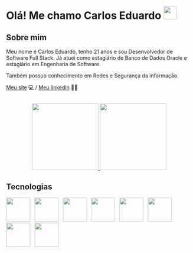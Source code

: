# Olá! Me chamo Carlos Eduardo <img src="https://ik.imagekit.io/joaonasc/GitHub/assets/wave_Mdjm5gVSL.gif" width="35">

## Sobre mim
Meu nome é Carlos Eduardo, tenho 21 anos e sou Desenvolvedor de Software Full Stack. Já atuei como estagiário de Banco de Dados Oracle e estagiário em Engenharia de Software.

Também possuo conhecimento em Redes e Segurança da informação.

[Meu site](https://carloseduardodev.vercel.app/) 💻 /
[Meu linkedin](https://www.linkedin.com/in/carlos-eduardo-a51b9925b/) 🧑‍💻

##
<p align="center">
<a href="https://github.com/carloseduardo22-rjce">
  <img height="180em" src="https://github-readme-stats-eight-theta.vercel.app/api?username=carloseduardo22-rjce&show_icons=true&theme=merko&include_all_commits=true&count_private=true"/>
  <img height="180em" src="https://github-readme-stats-eight-theta.vercel.app/api/top-langs/?username=carloseduardo22-rjce&layout=compact&langs_count=8&theme=merko"/>
</a>
</p>

## Tecnologias

<p>
  <img src="https://skillicons.dev/icons?i=javascript" width="65px"/>
  &nbsp;
  <img src="https://skillicons.dev/icons?i=nodejs" width="65px"/>
  &nbsp;
  <img src="https://skillicons.dev/icons?i=typescript" width="65px"/>
  &nbsp;
  <img src="https://skillicons.dev/icons?i=java" width="65px"/>
  &nbsp;
  <img src="https://skillicons.dev/icons?i=spring" width="65px"/>
  &nbsp;
  <img src="https://skillicons.dev/icons?i=postgresql" width="65px"/>
  &nbsp;
  <img src="https://skillicons.dev/icons?i=angular" width="65px"/>
  &nbsp;
  <img src="https://skillicons.dev/icons?i=react" width="65px"/>
</p>
